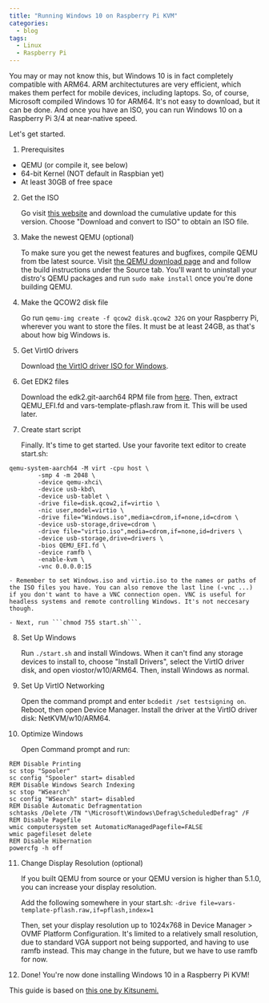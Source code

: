 ```yaml
---
title: "Running Windows 10 on Raspberry Pi KVM"
categories:
  - blog
tags:
  - Linux
  - Raspberry Pi
---
```

You may or may not know this, but Windows 10 is in fact completely compatible with ARM64.
ARM architectutures are very efficient, which makes them perfect for mobile devices, including laptops.
So, of course, Microsoft compiled Windows 10 for ARM64. It's not easy to download, but it can be done.
And once you have an ISO, you can run Windows 10 on a Raspberry Pi 3/4 at near-native speed.

Let's get started.

1. Prerequisites

- QEMU (or compile it, see below)
- 64-bit Kernel (NOT default in Raspbian yet)
- At least 30GB of free space

2. Get the ISO

    Go visit [this website](https://uupdump.ml/known.php?q=1909+arm64) and download the cumulative update for this version. Choose "Download and convert to ISO" to obtain an ISO file.

3. Make the newest QEMU (optional)

    To make sure you get the newest features and bugfixes, compile QEMU from tbe latest source. Visit [the QEMU download page](https://www.qemu.org/download/) and and follow the build instructions under the Source tab. You'll want to uninstall your distro's QEMU packages and run ```sudo make install``` once you're done building QEMU.
4. Make the QCOW2 disk file

    Go run ```qemu-img create -f qcow2 disk.qcow2 32G``` on your Raspberry Pi, wherever you want to store the files. It must be at least 24GB, as that's about how big Windows is.

5. Get VirtIO drivers

    Download [the VirtIO driver ISO for Windows](https://docs.fedoraproject.org/en-US/quick-docs/creating-windows-virtual-machines-using-virtio-drivers/index.html#virtio-win-direct-downloads).

6. Get EDK2 files

    Download the edk2.git-aarch64 RPM file from [here](https://www.kraxel.org/repos/jenkins/edk2/). Then, extract QEMU_EFI.fd and vars-template-pflash.raw from it. This will be used later.

7. Create start script

    Finally. It's time to get started.
    Use your favorite text editor to create start.sh: 

```
qemu-system-aarch64 -M virt -cpu host \
        -smp 4 -m 2048 \
        -device qemu-xhci\
        -device usb-kbd\
        -device usb-tablet \
        -drive file=disk.qcow2,if=virtio \
        -nic user,model=virtio \
        -drive file="Windows.iso",media=cdrom,if=none,id=cdrom \
        -device usb-storage,drive=cdrom \
        -drive file="virtio.iso",media=cdrom,if=none,id=drivers \
        -device usb-storage,drive=drivers \
        -bios QEMU_EFI.fd \
        -device ramfb \
        -enable-kvm \
        -vnc 0.0.0.0:15
```

    - Remember to set Windows.iso and virtio.iso to the names or paths of the ISO files you have. You can also remove the last line (-vnc ...) if you don't want to have a VNC connection open. VNC is useful for headless systems and remote controlling Windows. It's not neccesary though.

    - Next, run ```chmod 755 start.sh```.

8. Set Up Windows

    Run ```./start.sh``` and install Windows. When it can't find any storage devices to install to, choose "Install Drivers", select the VirtIO driver disk, and open viostor/w10/ARM64. Then, install Windows as normal.

9. Set Up VirtIO Networking

    Open the command prompt and enter ```bcdedit /set testsigning on```. Reboot, then open Device Manager. Install the driver at the VirtIO driver disk: NetKVM/w10/ARM64.

10. Optimize Windows

    Open Command prompt and run:
```
REM Disable Printing
sc stop "Spooler"
sc config "Spooler" start= disabled
REM Disable Windows Search Indexing
sc stop "WSearch"
sc config "WSearch" start= disabled
REM Disable Automatic Defragmentation
schtasks /Delete /TN "\Microsoft\Windows\Defrag\ScheduledDefrag" /F
REM Disable Pagefile
wmic computersystem set AutomaticManagedPagefile=FALSE
wmic pagefileset delete
REM Disable Hibernation
powercfg -h off
```

11. Change Display Resolution (optional)

    If you built QEMU from source or your QEMU version is higher than 5.1.0, you can increase your display resolution.

    Add the following somewhere in your start.sh:
    ```-drive file=vars-template-pflash.raw,if=pflash,index=1```

    Then, set your display resolution up to 1024x768 in Device Manager > OVMF Platform Configuration. It's limited to a relatively small resolution, due to standard VGA support not being supported, and having to use ramfb instead. This may change in the future, but we have to use ramfb for now.

12. Done!
    You're now done installing Windows 10 in a Raspberry Pi KVM!

This guide is based on [this one by Kitsunemi.](https://kitsunemimi.pw/notes/posts/running-windows-10-for-arm64-in-a-qemu-virtual-machine.html)
